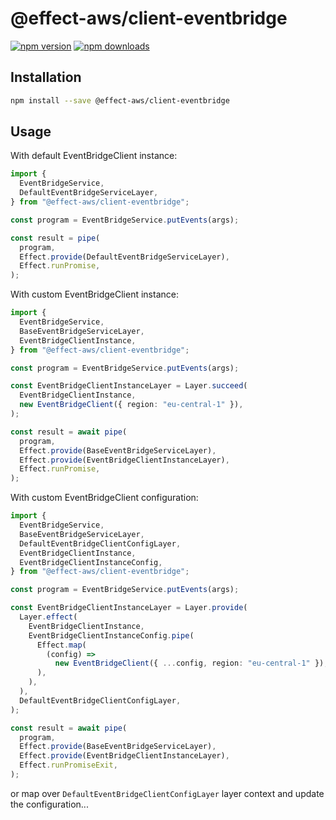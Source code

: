 # @effect-aws/client-eventbridge

[![npm version](https://img.shields.io/npm/v/%40effect-aws%2Fclient-eventbridge?color=brightgreen&label=npm%20package)](https://www.npmjs.com/package/@effect-aws/client-eventbridge)
[![npm downloads](https://img.shields.io/npm/dm/%40effect-aws%2Fclient-eventbridge)](https://www.npmjs.com/package/@effect-aws/client-eventbridge)

## Installation

```bash
npm install --save @effect-aws/client-eventbridge
```

## Usage

With default EventBridgeClient instance:

```typescript
import {
  EventBridgeService,
  DefaultEventBridgeServiceLayer,
} from "@effect-aws/client-eventbridge";

const program = EventBridgeService.putEvents(args);

const result = pipe(
  program,
  Effect.provide(DefaultEventBridgeServiceLayer),
  Effect.runPromise,
);
```

With custom EventBridgeClient instance:

```typescript
import {
  EventBridgeService,
  BaseEventBridgeServiceLayer,
  EventBridgeClientInstance,
} from "@effect-aws/client-eventbridge";

const program = EventBridgeService.putEvents(args);

const EventBridgeClientInstanceLayer = Layer.succeed(
  EventBridgeClientInstance,
  new EventBridgeClient({ region: "eu-central-1" }),
);

const result = await pipe(
  program,
  Effect.provide(BaseEventBridgeServiceLayer),
  Effect.provide(EventBridgeClientInstanceLayer),
  Effect.runPromise,
);
```

With custom EventBridgeClient configuration:

```typescript
import {
  EventBridgeService,
  BaseEventBridgeServiceLayer,
  DefaultEventBridgeClientConfigLayer,
  EventBridgeClientInstance,
  EventBridgeClientInstanceConfig,
} from "@effect-aws/client-eventbridge";

const program = EventBridgeService.putEvents(args);

const EventBridgeClientInstanceLayer = Layer.provide(
  Layer.effect(
    EventBridgeClientInstance,
    EventBridgeClientInstanceConfig.pipe(
      Effect.map(
        (config) =>
          new EventBridgeClient({ ...config, region: "eu-central-1" }),
      ),
    ),
  ),
  DefaultEventBridgeClientConfigLayer,
);

const result = await pipe(
  program,
  Effect.provide(BaseEventBridgeServiceLayer),
  Effect.provide(EventBridgeClientInstanceLayer),
  Effect.runPromiseExit,
);
```

or map over `DefaultEventBridgeClientConfigLayer` layer context and update the configuration...
